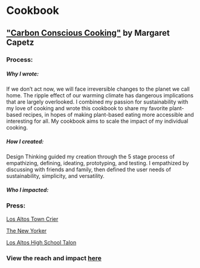 # Cookbook
## ["Carbon Conscious Cooking"](https://drive.google.com/file/d/1U9S1lap8wrQw6qgcsXipqx_he9DPJK3Q/view) by Margaret Capetz

### Process:
##### Why I wrote:
If we don’t act now, we will face irreversible changes to the planet we call home. The ripple effect of our warming climate has dangerous implications that are largely overlooked. I combined my passion for sustainability with my love of cooking and wrote this cookbook to share my favorite plant-based recipes, in hopes of making plant-based eating more accessible and interesting for all. My cookbook aims to scale the impact of my individual cooking.

##### How I created:
Design Thinking guided my creation through the 5 stage process of empathizing, defining, ideating, prototyping, and testing. I empathized by discussing with friends and family, then defined the user needs of sustainability, simplicity, and versatility. 

##### Who I impacted:


### Press:

[Los Altos Town Crier](https://www.losaltosonline.com/schools/los-altos-high-school-senior-publishes-plant-based-cookbook/article_479e2bdd-d1d9-546b-b100-94715244f869.html)

[The New Yorker](https://www.newyorker.com/news/annals-of-a-warming-planet/theres-nothing-sacred-about-nine-justices-a-livable-planet-on-the-other-hand)

[Los Altos High School Talon](https://lahstalon.org/carbon-conscious-cooking/)


### View the reach and impact [here](https://docs.google.com/document/d/129dFb8mr3sc0ub0nwjvwXKyXb5sfTr529O7GoHE6Aso/edit?usp=sharing)
